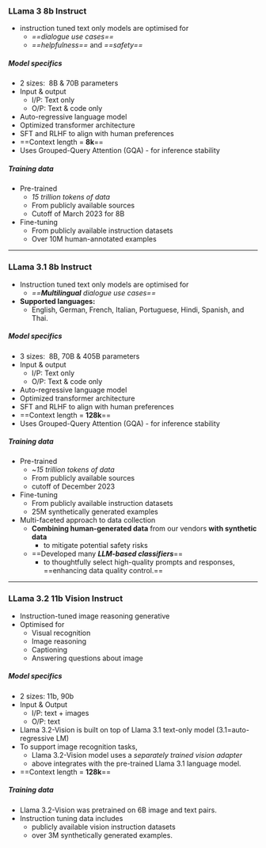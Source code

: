### LLama 3 8b Instruct
- instruction tuned text only models are optimised for 
	- *==dialogue use cases==*
	- *==helpfulness==* and *==safety==*

##### Model specifics
- 2 sizes:  8B & 70B parameters
- Input & output
	- I/P: Text only
	- O/P: Text & code only
- Auto-regressive language model
- Optimized transformer architecture
- SFT and RLHF to align with human preferences
- ==Context length = **8k**==
- Uses Grouped-Query Attention (GQA) - for inference stability

##### Training data
- Pre-trained
	- *15 trillion tokens of data*
	- From publicly available sources
	- Cutoff of March 2023 for 8B
- Fine-tuning
	- From publicly available instruction datasets
	- Over 10M human-annotated examples

---
### LLama 3.1 8b Instruct
- Instruction tuned text only models are optimised for 
	- *==**Multilingual** dialogue use cases==*
- **Supported languages:** 
	- English, German, French, Italian, Portuguese, Hindi, Spanish, and Thai.
##### Model specifics
- 3 sizes:  8B, 70B & 405B parameters
- Input & output
	- I/P: Text only
	- O/P: Text & code only
- Auto-regressive language model
- Optimized transformer architecture
- SFT and RLHF to align with human preferences
- ==Context length = **128k**==
- Uses Grouped-Query Attention (GQA) - for inference stability

##### Training data
- Pre-trained
	- ~*15 trillion tokens of data*
	- From publicly available sources
	- cutoff of December 2023
- Fine-tuning
	- From publicly available instruction datasets
	- 25M synthetically generated examples
- Multi-faceted approach to data collection
	- **Combining human-generated data** from our vendors **with synthetic data**
		- to mitigate potential safety risks
	- ==Developed many ***LLM-based classifiers***==
		- to thoughtfully select high-quality prompts and responses, ==enhancing data quality control.==
---
### LLama 3.2 11b Vision Instruct
- Instruction-tuned image reasoning generative
- Optimised for
	- Visual recognition
	- Image reasoning
	- Captioning
	- Answering questions about image

##### Model specifics
- 2 sizes: 11b, 90b
- Input & Output
	- I/P: text + images
	- O/P: text
- Llama 3.2-Vision is built on top of Llama 3.1 text-only model (3.1=auto-regressive LM)
- To support image recognition tasks,
	- Llama 3.2-Vision model uses a *separately trained vision adapter*
	- above integrates with the pre-trained Llama 3.1 language model.
- ==Context length = **128k**==
##### Training data
- Llama 3.2-Vision was pretrained on 6B image and text pairs. 
- Instruction tuning data includes 
	- publicly available vision instruction datasets
	- over 3M synthetically generated examples.